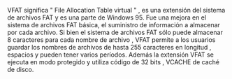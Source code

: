 VFAT significa " File Allocation Table virtual " , es una extensión del sistema de archivos FAT y 
es una parte de Windows 95. Fue una mejora en el sistema de archivos FAT básica, el suministro de información 
a almacenar por cada archivo. Si bien el sistema de archivos FAT sólo puede almacenar 8 caracteres para cada 
nombre de archivo , VFAT permite a los usuarios guardar los nombres de archivos de hasta 255 caracteres en longitud , 
espacios y pueden tener varios períodos. Además la extensión VFAT se ejecuta en modo protegido y utiliza código de 32 bits , 
VCACHE de caché de disco.
